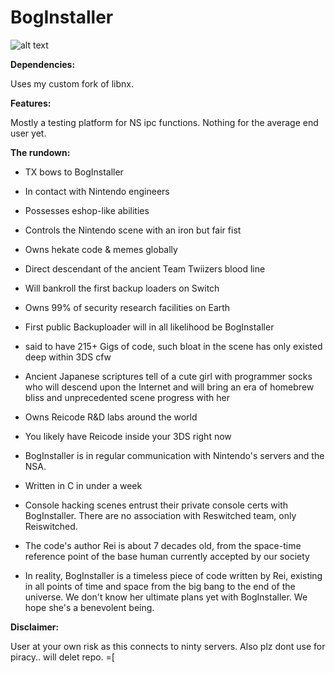 # BogInstaller

![alt text](https://i.imgur.com/a51pWbb.jpg "BogInstaller")

**Dependencies:**

Uses my custom fork of libnx. 

**Features:**

Mostly a testing platform for NS ipc functions. Nothing for the average end user yet.

**The rundown:**

- TX bows to BogInstaller

- In contact with Nintendo engineers

- Possesses eshop-like abilities

- Controls the Nintendo scene with an iron but fair fist

- Owns hekate code & memes globally

- Direct descendant of the ancient Team Twiizers blood line

- Will bankroll the first backup loaders on Switch

- Owns 99% of security research facilities on Earth

- First public Backuploader will in all likelihood be BogInstaller

- said to have 215+ Gigs of code, such bloat in the scene has only existed deep within 3DS cfw

- Ancient Japanese scriptures tell of a cute girl with programmer socks who will descend upon the Internet and will bring an era of homebrew bliss and unprecedented scene progress with her

- Owns Reicode R&D labs around the world

- You likely have Reicode inside your 3DS right now

- BogInstaller is in regular communication with Nintendo's servers and the NSA.

- Written in C in under a week

- Console hacking scenes entrust their private console certs with BogInstaller. There are no association with Reswitched team, only Reiswitched.

- The code's author Rei is about 7 decades old, from the space-time reference point of the base human currently accepted by our society

- In reality, BogInstaller is a timeless piece of code written by Rei, existing in all points of time and space from the big bang to the end of the universe. We don't know her ultimate plans yet with BogInstaller. We hope she's a benevolent being.


**Disclaimer:**

User at your own risk as this connects to ninty servers.
Also plz dont use for piracy.. will delet repo. =[
